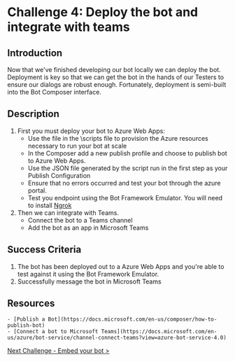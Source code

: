 # Challenge 4: Deploy the bot and integrate with teams

## Introduction
Now that we've finished developing our bot locally we can deploy the bot. Deployment is key so that we can get the bot in the hands of our Testers to ensure our dialogs are robust enough. Fortunately, deployment is semi-built into the Bot Composer interface.
	
## Description
1. First you must deploy your bot to Azure Web Apps:
	 - Use the file in the  \scripts file to provision the Azure resources necessary to run your bot at scale
	 - In the Composer add a new publish profile and choose to publish bot to Azure Web Apps.
	 - Use the JSON file generated by the script run in the first step as your Publish Configuration
	 - Ensure that no errors occurred and test your bot through the azure portal.
	 - Test you endpoint using the Bot Framework Emulator. You will need to install [Ngrok](https://ngrok.com/) 
2. Then we can integrate with Teams.
	 - Connect the bot to a Teams channel
   - Add the bot as an app in Microsoft Teams

## Success Criteria
1. The bot has been deployed out to a Azure Web Apps and you're able to test against it using the Bot Framework Emulator.
2. Successfully message the bot in Microsoft Teams


## Resources
	- [Publish a Bot](https://docs.microsoft.com/en-us/composer/how-to-publish-bot)
	- [Connect a bot to Microsoft Teams](https://docs.microsoft.com/en-us/azure/bot-service/channel-connect-teams?view=azure-bot-service-4.0) 


[Next Challenge - Embed your bot > ](https://github.com/Microsoft-US-OCP-Conversational-AI/Conversational-AI-Attach-Play/blob/master/Student/Challenge5-FrontEnd.md)
